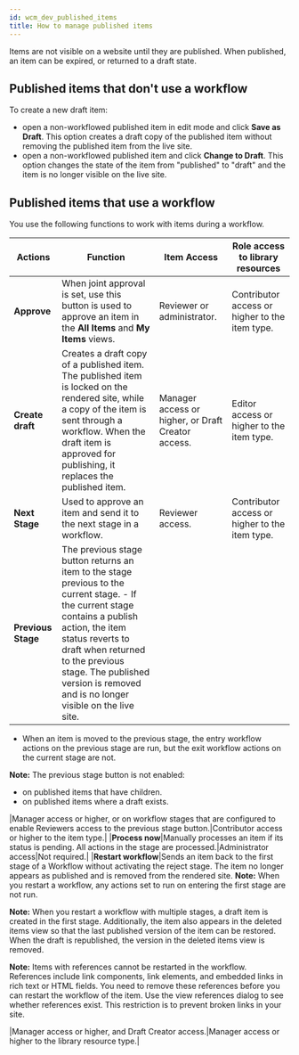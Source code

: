 ```yaml
---
id: wcm_dev_published_items
title: How to manage published items
---
```





Items are not visible on a website until they are published. When published, an item can be expired, or returned to a draft state.

## Published items that don't use a workflow

To create a new draft item:

-   open a non-workflowed published item in edit mode and click **Save as Draft**. This option creates a draft copy of the published item without removing the published item from the live site.
-   open a non-workflowed published item and click **Change to Draft**. This option changes the state of the item from "published" to "draft" and the item is no longer visible on the live site.

## Published items that use a workflow

You use the following functions to work with items during a workflow.

|Actions|Function|Item Access|Role access to library resources|
|-------|--------|-----------|--------------------------------|
|**Approve**|When joint approval is set, use this button is used to approve an item in the **All Items** and **My Items** views.|Reviewer or administrator.|Contributor access or higher to the item type.|
|**Create draft**|Creates a draft copy of a published item. The published item is locked on the rendered site, while a copy of the item is sent through a workflow. When the draft item is approved for publishing, it replaces the published item.|Manager access or higher, or Draft Creator access.|Editor access or higher to the item type.|
|**Next Stage**|Used to approve an item and send it to the next stage in a workflow.|Reviewer access.|Contributor access or higher to the item type.|
|**Previous Stage**|The previous stage button returns an item to the stage previous to the current stage. -   If the current stage contains a publish action, the item status reverts to draft when returned to the previous stage. The published version is removed and is no longer visible on the live site.
-   When an item is moved to the previous stage, the entry workflow actions on the previous stage are run, but the exit workflow actions on the current stage are not.

**Note:** The previous stage button is not enabled:

-   on published items that have children.
-   on published items where a draft exists.

|Manager access or higher, or on workflow stages that are configured to enable Reviewers access to the previous stage button.|Contributor access or higher to the item type.|
|**Process now**|Manually processes an item if its status is pending. All actions in the stage are processed.|Administrator access|Not required.|
|**Restart workflow**|Sends an item back to the first stage of a Workflow without activating the reject stage. The item no longer appears as published and is removed from the rendered site. **Note:** When you restart a workflow, any actions set to run on entering the first stage are not run.

**Note:** When you restart a workflow with multiple stages, a draft item is created in the first stage. Additionally, the item also appears in the deleted items view so that the last published version of the item can be restored. When the draft is republished, the version in the deleted items view is removed.

**Note:** Items with references cannot be restarted in the workflow. References include link components, link elements, and embedded links in rich text or HTML fields. You need to remove these references before you can restart the workflow of the item. Use the view references dialog to see whether references exist. This restriction is to prevent broken links in your site.

|Manager access or higher, and Draft Creator access.|Manager access or higher to the library resource type.|

